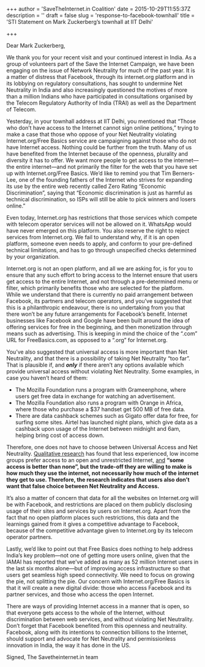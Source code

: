 +++
author = 'SaveTheInternet.in Coalition'
date = 2015-10-29T11:55:37Z
description = ''
draft = false
slug = 'response-to-facebook-townhall'
title = 'STI Statement on Mark Zuckerberg’s townhall at IIT Delhi'

+++


Dear Mark Zuckerberg,

We thank you for your recent visit and your continued interest in India. As a group of volunteers part of the Save the Internet Campaign, we have been engaging on the issue of Network Neutrality for much of the past year. It is a matter of distress that Facebook, through its internet.org platform and in its lobbying on regulatory consultations, has sought to undermine Net Neutrality in India and also increasingly questioned the motives of more than a million Indians who have participated in consultations organised by the Telecom Regulatory Authority of India (TRAI) as well as the Department of Telecom.

Yesterday, in your townhall address at IIT Delhi, you mentioned that “Those who don’t have access to the Internet cannot sign online petitions,” trying to make a case that those who oppose of your Net Neutrality violating Internet.org/Free Basics service are campaigning against those who do not have Internet access. Nothing could be further from the truth. Many of us have benefited from the Internet because of the openness, plurality and diversity it has to offer. We want more people to get access to the internet—the entire internet—and not primarily the filter for the web that you have set up with Internet.org/Free Basics. We’d like to remind you that Tim Berners-Lee, one of the founding fathers of the Internet who strives for expanding its use by the entire web recently called Zero Rating “Economic Discrimination”, saying that “Economic discrimination is just as harmful as technical discrimination, so ISPs will still be able to pick winners and losers online.”

Even today, Internet.org has restrictions that those services which compete with telecom operator services will not be allowed on it. WhatsApp would have never emerged on this platform. You also reserve the right to reject services from Internet.org. We fail to understand why, if it is an open platform, someone even needs to apply, and conform to your pre-defined technical limitations, and has to go through unspecified checks determined by your organization.

Internet.org is not an open platform, and all we are asking for, is for you to ensure that any such effort to bring access to the Internet ensure that users get access to the entire Internet, and not through a pre-determined menu or filter, which primarily benefits those who are selected for the platform. While we understand that there is currently no paid arrangement between Facebook, its partners and telecom operators, and you’ve suggested that this is a philanthropic endeavour, there is no undertaking from you that there won’t be any future arrangements for Facebook’s benefit. Internet businesses like Facebook and Google have been built around the idea of offering services for free in the beginning, and then monetization through means such as advertising. This is keeping in mind the choice of the “.com” URL for FreeBasics.com, as opposed to a “.org” for Internet.org.

You’ve also suggested that universal access is more important than Net Neutrality, and that there is a possibility of taking Net Neutrality “too far”. That is plausible if, and ***only*** if there aren’t any options available which provide universal access without violating Net Neutrality. Some examples, in case you haven’t heard of them:

*	The Mozilla Foundation runs a program with Grameenphone, where users get free data in exchange for watching an advertisement.
*	The Mozilla Foundation also runs a program with Orange in Africa, where those who purchase a $37 handset get 500 MB of free data. 
*	There are data cashback schemes such as Gigato offer data for free, for surfing some sites. Airtel has launched night plans, which give data as a cashback upon usage of the Internet between midnight and 6am, helping bring cost of access down.

Therefore, one does not have to choose between Universal Access and Net Neutrality.
[Qualitative research](http://www.cprsouth.org/wp-content/uploads/2015/08/Amba-thesis-complete.pdf ) has found that less experienced, low income groups prefer access to an open and unrestricted Internet, [and](http://lirneasia.net/2015/10/finally-some-research-on-zero-rated-offers-and-users-and-its-surprising/ ) **“some access is better than none”, but the trade-off they are willing to make is how much they use the internet, not necessarily how much of the internet they get to use. Therefore, the research indicates that users also don’t want that false choice between Net Neutrality and Access.**

It’s also a matter of concern that data for all the websites on Internet.org will be with Facebook, and restrictions are placed on them publicly disclosing usage of their sites and services by users on Internet.org. Apart from the fact that no open platform places such restrictions, this data and the learnings gained from it gives a competitive advantage to Facebook, because of the competitive advantage given to Internet.org by its telecom operator partners.

Lastly, we’d like to point out that Free Basics does nothing to help address India’s key problem—not one of getting more users online, given that the IAMAI has reported that we’ve added as many as 52 million Internet users in the last six months alone—but of improving access infrastructure so that users get seamless high speed connectivity. We need to focus on growing the pie, not splitting the pie. Our concern with Internet.org/Free Basics is that it will create a new digital divide: those who access Facebook and its partner services, and those who access the open Internet.

There are ways of providing Internet access in a manner that is open, so that everyone gets access to the whole of the Internet, without discrimination between web services, and without violating Net Neutrality. Don’t forget that Facebook benefited from this openness and neutrality. Facebook, along with its intentions to connection billions to the Internet, should support and advocate for Net Neutrality and permissionless innovation in India, the way it has done in the US. 

Signed,
The Savetheinternet.in team

